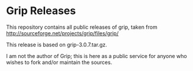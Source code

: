 # Grip Releases

This repository contains all public releases of grip, taken from
<http://sourceforge.net/projects/grip/files/grip/>

This release is based on grip-3.0.7.tar.gz.

I am not the author of Grip; this is here as a public service for
anyone who wishes to fork and/or maintain the sources.

